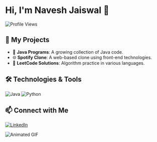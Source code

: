 # Hi, I'm Navesh Jaiswal 👋

![Profile Views](https://komarev.com/ghpvc/?username=Navesh-J&color=blue)

## 🚀 My Projects
- 🌱 **Java Programs**: A growing collection of Java code.
- 🌐 **Spotify Clone**: A web-based clone using front-end technologies.
- 📝 **LeetCode Solutions**: Algorithm practice in various languages.

## 🛠️ Technologies & Tools
![Java](https://img.shields.io/badge/Java-ED8B00?style=for-the-badge&logo=java&logoColor=white)
![Python](https://img.shields.io/badge/Python-3776AB?style=for-the-badge&logo=python&logoColor=white)

## 📫 Connect with Me
[![LinkedIn](https://img.shields.io/badge/LinkedIn-blue?style=for-the-badge&logo=linkedin)](https://www.linkedin.com/in/navesh-jaiswal/)

![Animated GIF](https://media.giphy.com/media/qgQUggAC3Pfv687qPC/giphy.gif)
